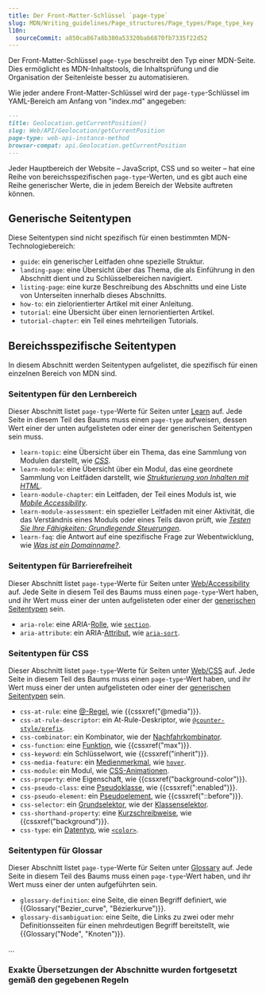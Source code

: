 ```yaml
---
title: Der Front-Matter-Schlüssel `page-type`
slug: MDN/Writing_guidelines/Page_structures/Page_types/Page_type_key
l10n:
  sourceCommit: a850ca867a8b380a53320bab6870fb7335f22d52
---
```


Der Front-Matter-Schlüssel `page-type` beschreibt den Typ einer MDN-Seite. Dies ermöglicht es MDN-Inhaltstools, die Inhaltsprüfung und die Organisation der Seitenleiste besser zu automatisieren.

Wie jeder andere Front-Matter-Schlüssel wird der `page-type`-Schlüssel im YAML-Bereich am Anfang von "index.md" angegeben:

```md
---
title: Geolocation.getCurrentPosition()
slug: Web/API/Geolocation/getCurrentPosition
page-type: web-api-instance-method
browser-compat: api.Geolocation.getCurrentPosition
---
```

Jeder Hauptbereich der Website – JavaScript, CSS und so weiter – hat eine Reihe von bereichsspezifischen `page-type`-Werten, und es gibt auch eine Reihe generischer Werte, die in jedem Bereich der Website auftreten können.

## Generische Seitentypen

Diese Seitentypen sind nicht spezifisch für einen bestimmten MDN-Technologiebereich:

- `guide`: ein generischer Leitfaden ohne spezielle Struktur.
- `landing-page`: eine Übersicht über das Thema, die als Einführung in den Abschnitt dient und zu Schlüsselbereichen navigiert.
- `listing-page`: eine kurze Beschreibung des Abschnitts und eine Liste von Unterseiten innerhalb dieses Abschnitts.
- `how-to`: ein zielorientierter Artikel mit einer Anleitung.
- `tutorial`: eine Übersicht über einen lernorientierten Artikel.
- `tutorial-chapter`: ein Teil eines mehrteiligen Tutorials.

## Bereichsspezifische Seitentypen

In diesem Abschnitt werden Seitentypen aufgelistet, die spezifisch für einen einzelnen Bereich von MDN sind.

### Seitentypen für den Lernbereich

Dieser Abschnitt listet `page-type`-Werte für Seiten unter [Learn](/de/docs/Learn_web_development) auf. Jede Seite in diesem Teil des Baums muss einen `page-type` aufweisen, dessen Wert einer der unten aufgelisteten oder einer der generischen Seitentypen sein muss.

- `learn-topic`: eine Übersicht über ein Thema, das eine Sammlung von Modulen darstellt, wie [_CSS_](/de/docs/Learn_web_development/Core/Styling_basics).
- `learn-module`: eine Übersicht über ein Modul, das eine geordnete Sammlung von Leitfäden darstellt, wie [_Strukturierung von Inhalten mit HTML_](/de/docs/Learn_web_development/Core/Structuring_content).
- `learn-module-chapter`: ein Leitfaden, der Teil eines Moduls ist, wie [_Mobile Accessibility_](/de/docs/Learn_web_development/Core/Accessibility/Mobile).
- `learn-module-assessment`: ein spezieller Leitfaden mit einer Aktivität, die das Verständnis eines Moduls oder eines Teils davon prüft, wie [_Testen Sie Ihre Fähigkeiten: Grundlegende Steuerungen_](/de/docs/Learn_web_development/Extensions/Forms/Test_your_skills:_Basic_controls).
- `learn-faq`: die Antwort auf eine spezifische Frage zur Webentwicklung, wie [_Was ist ein Domainname?_](/de/docs/Learn_web_development/Howto/Web_mechanics/What_is_a_domain_name).

### Seitentypen für Barrierefreiheit

Dieser Abschnitt listet `page-type`-Werte für Seiten unter [Web/Accessibility](/de/docs/Web/Accessibility) auf. Jede Seite in diesem Teil des Baums muss einen `page-type`-Wert haben, und ihr Wert muss einer der unten aufgelisteten oder einer der [generischen Seitentypen](#generische_seitentypen) sein.

- `aria-role`: eine ARIA-[Rolle](/de/docs/Web/Accessibility/ARIA/Roles), wie [`section`](/de/docs/Web/Accessibility/ARIA/Roles/section_role).
- `aria-attribute`: ein ARIA-[Attribut](/de/docs/Web/Accessibility/ARIA/Attributes), wie [`aria-sort`](/de/docs/Web/Accessibility/ARIA/Attributes/aria-sort).

### Seitentypen für CSS

Dieser Abschnitt listet `page-type`-Werte für Seiten unter [Web/CSS](/de/docs/Web/CSS) auf. Jede Seite in diesem Teil des Baums muss einen `page-type`-Wert haben, und ihr Wert muss einer der unten aufgelisteten oder einer der [generischen Seitentypen](#generische_seitentypen) sein.

- `css-at-rule`: eine [@-Regel](/de/docs/Web/CSS/CSS_syntax/At-rule), wie {{cssxref("@media")}}.
- `css-at-rule-descriptor`: ein At-Rule-Deskriptor, wie [`@counter-style/prefix`](/de/docs/Web/CSS/@counter-style/prefix).
- `css-combinator`: ein Kombinator, wie der [Nachfahrkombinator](/de/docs/Web/CSS/Descendant_combinator).
- `css-function`: eine [Funktion](/de/docs/Web/CSS/CSS_Functions), wie {{cssxref("max")}}.
- `css-keyword`: ein Schlüsselwort, wie {{cssxref("inherit")}}.
- `css-media-feature`: ein [Medienmerkmal](/de/docs/Web/CSS/@media#media_features), wie [`hover`](/de/docs/Web/CSS/@media/hover).
- `css-module`: ein Modul, wie [CSS-Animationen](/de/docs/Web/CSS/CSS_animations).
- `css-property`: eine Eigenschaft, wie {{cssxref("background-color")}}.
- `css-pseudo-class`: eine [Pseudoklasse](/de/docs/Web/CSS/Pseudo-classes), wie {{cssxref(":enabled")}}.
- `css-pseudo-element`: ein [Pseudoelement](/de/docs/Web/CSS/Pseudo-elements), wie {{cssxref("::before")}}.
- `css-selector`: ein [Grundselektor](/de/docs/Web/CSS/CSS_selectors/Selectors_and_combinators#basic_selectors), wie der [Klassenselektor](/de/docs/Web/CSS/Class_selectors).
- `css-shorthand-property`: eine [Kurzschreibweise](/de/docs/Web/CSS/Shorthand_properties), wie {{cssxref("background")}}.
- `css-type`: ein [Datentyp](/de/docs/Web/CSS/CSS_Values_and_Units/CSS_data_types), wie [`<color>`](/de/docs/Web/CSS/color_value).

### Seitentypen für Glossar

Dieser Abschnitt listet `page-type`-Werte für Seiten unter [Glossary](/de/docs/Glossary) auf. Jede Seite in diesem Teil des Baums muss einen `page-type`-Wert haben, und ihr Wert muss einer der unten aufgeführten sein.

- `glossary-definition`: eine Seite, die einen Begriff definiert, wie {{Glossary("Bezier_curve", "Bézierkurve")}}.
- `glossary-disambiguation`: eine Seite, die Links zu zwei oder mehr Definitionsseiten für einen mehrdeutigen Begriff bereitstellt, wie {{Glossary("Node", "Knoten")}}.

...

### Exakte Übersetzungen der Abschnitte wurden fortgesetzt gemäß den gegebenen Regeln
